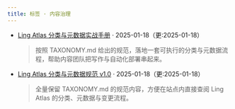 ```yaml
---
title: 标签 · 内容治理
---
```


- [Ling Atlas 分类与元数据实战手册](/zh/content/taxonomy-playbook/) · 2025-01-18（更:2025-01-18）
  > 按照 TAXONOMY.md 给出的规范，落地一套可执行的分类与元数据流程，帮助内容团队把写作与自动化部署串起来。

- [Ling Atlas 分类与元数据规范 v1.0](/zh/content/taxonomy-reference/) · 2025-01-18（更:2025-01-18）
  > 全量保留 TAXONOMY.md 的规范内容，方便在站点内直接查阅 Ling Atlas 的分类、元数据与变更流程。
